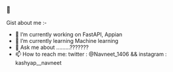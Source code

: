 ###  👋

Gist about me :-

- 🔭 I’m currently working on FastAPI, Appian
- 🌱 I’m currently learning Machine learning
- 💬 Ask me about .........???????
- 📫 How to reach me: twitter : @Navneet_1406 && instagram : kashyap__navneet
